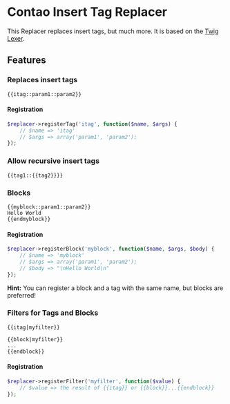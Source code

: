 Contao Insert Tag Replacer
==========================

This Replacer replaces insert tags, but much more.
It is based on the [Twig Lexer](http://twig.sensiolabs.org/).

Features
--------

### Replaces insert tags

```
{{itag::param1::param2}}
```

#### Registration

```php
$replacer->registerTag('itag', function($name, $args) {
	// $name => 'itag'
	// $args => array('param1', 'param2');
});
```

### Allow recursive insert tags

```
{{tag1::{{tag2}}}}
```

### Blocks

```
{{myblock::param1::param2}}
Hello World
{{endmyblock}}
```

#### Registration

```php
$replacer->registerBlock('myblock', function($name, $args, $body) {
	// $name => 'myblock'
	// $args => array('param1', 'param2');
	// $body => "\nHello World\n"
});
```

**Hint:** You can register a block and a tag with the same name, but blocks are preferred!

### Filters for Tags and Blocks

```
{{itag|myfilter}}
```

```
{{block|myfilter}}
...
{{endblock}}
```

#### Registration

```php
$replacer->registerFilter('myfilter', function($value) {
	// $value => the result of {{itag}} or {{block}}...{{endblock}}
});
```
